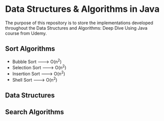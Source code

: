 # Data Structures & Algorithms in Java

The purpose of this repository is to store the implementations developed
throughout the Data Structures and Algorithms: Deep Dive Using Java
course from Udemy.

## Sort Algorithms

* Bubble Sort ---> O(n<sup>2</sup>)
* Selection Sort ---> O(n<sup>2</sup>)
* Insertion Sort ---> O(n<sup>2</sup>)
* Shell Sort ---> O(n<sup>2</sup>)

## Data Structures

## Search Algorithms

